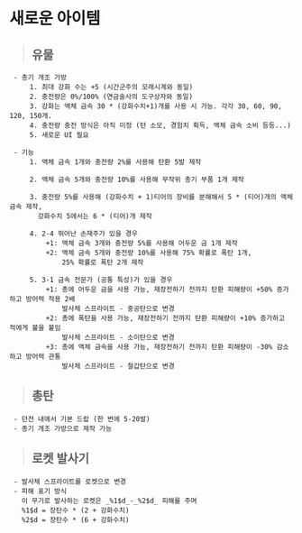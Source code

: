 # 새로운 아이템

> ## 유물

     - 총기 개조 가방
         1. 최대 강화 수는 +5 (시간군주의 모래시계와 동일)
         2. 충전량은 0%/100% (연금술사의 도구상자와 동일)
         3. 강화는 액체 금속 30 * (강화수치+1)개를 사용 시 가능. 각각 30, 60, 90, 120, 150개.
         4. 충전량 충전 방식은 아직 미정 (턴 소모, 경험치 획득, 액체 금속 소비 등등...)
         5. 새로운 UI 필요

     - 기능
         1. 액체 금속 1개와 충전량 2%를 사용해 탄환 5발 제작

         2. 액체 금속 5개와 충전량 10%를 사용해 무작위 총기 부품 1개 제작

         3. 충전량 5%를 사용해 (강화수치 + 1)티어의 장비를 분해해서 5 * (티어)개의 액체 금속 제작, 
           강화수치 5에서는 6 * (티어)개 제작

         4. 2-4 뛰어난 손재주가 있을 경우
             +1: 액체 금속 3개와 충전량 5%를 사용해 어두운 금 1개 제작
             +2: 액체 금속 5개와 충전량 10%를 사용해 75% 확률로 폭탄 1개, 
                 25% 확률로 폭탄 2개 제작

         5. 3-1 금속 전문가 (공통 특성)가 있을 경우
             +1: 총에 어두운 금을 사용 가능, 재장전하기 전까지 탄환 피해량이 +50% 증가하고 방어력 적용 2배
                 발사체 스프라이트 - 중공탄으로 변경
             +2: 총에 폭탄을 사용 가능, 재장전하기 전까지 탄환 피해량이 +10% 증가하고 적에게 불을 붙임
                 발사체 스프라이트 - 소이탄으로 변경
             +3: 총에 액체 금속을 사용 가능, 재장전하기 전까지 탄환 피해량이 -30% 감소하고 방어력 관통
                 발사체 스프라이트 - 철갑탄으로 변경

> ## 총탄

     - 던전 내에서 기본 드랍 (한 번에 5-20발)
     - 총기 개조 가방으로 제작 가능

> ## 로켓 발사기
     - 발사체 스프라이트를 로켓으로 변경
     - 피해 표기 방식
       이 무기로 발사하는 로켓은 _%1$d_-_%2$d_ 피해를 주며
       %1$d = 장탄수 * (2 + 강화수치)
       %2$d = 장탄수 * (6 + 강화수치)